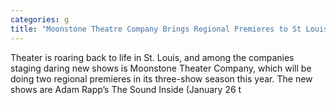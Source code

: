 ```yaml
---
categories: g
title: "Moonstone Theatre Company Brings Regional Premieres to St Louis"
---
```


      
      

      
         
   Theater is roaring back to life in St. Louis, and among the companies staging daring new shows is Moonstone Theater Company, which will be doing two regional premieres in its three-show season this year. The new shows are Adam Rapp’s The Sound Inside (January 26 t